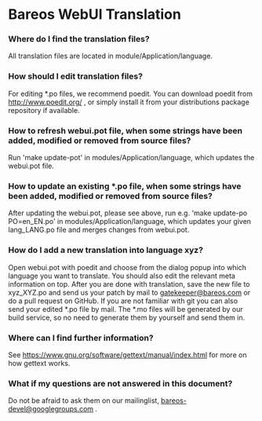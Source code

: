 Bareos WebUI Translation
========================

### Where do I find the translation files?

All translation files are located in module/Application/language.

### How should I edit translation files?

For editing *.po files, we recommend poedit. You can download poedit from http://www.poedit.org/ ,
or simply install it from your distributions package repository if available.

### How to refresh webui.pot file, when some strings have been added, modified or removed from source files?

Run 'make update-pot' in modules/Application/language, which updates the webui.pot file.

### How to update an existing *.po file, when some strings have been added, modified or removed from source files?

After updating the webui.pot, please see above, run e.g. 'make update-po PO=en_EN.po' in modules/Application/language, which updates your given lang_LANG.po file and merges changes from webui.pot.

### How do I add a new translation into language xyz?

Open webui.pot with poedit and choose from the dialog popup into which language you want to translate. You should also edit the relevant meta information on top. After you are done with translation, save the new file to xyz_XYZ.po and send us your patch by mail to gatekeeper@bareos.com or do a pull request on GitHub. If you are not familiar with git you can also send your edited *.po file by mail. The *.mo files will be generated by our build service, so no need to generate them by yourself and send them in.

### Where can I find further information?

See https://www.gnu.org/software/gettext/manual/index.html for more on how gettext works.

### What if my questions are not answered in this document?

Do not be afraid to ask them on our mailinglist, bareos-devel@googlegroups.com .
